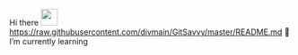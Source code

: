  Hi there
          <img src="https://github.com/nixin72/nixin72/blob/master/wave.gif" width="30px" height="30">
          https://raw.githubusercontent.com/divmain/GitSavvy/master/README.md
🌱 I’m currently learning





<!--
**shiraz768/shiraz768** is a ✨ _special_ ✨ repository because its `README.md` (this file) appears on your GitHub profile.

Here are some ideas to get you started:

- 🔭 I’m currently working on ...
- 🌱 I’m currently learning ...
- 👯 I’m looking to collaborate on ...
- 🤔 I’m looking for help with ...
- 💬 Ask me about ...
- 📫 How to reach me: ...
- 😄 Pronouns: ...
- ⚡ Fun fact: ...
-->
